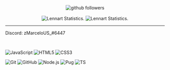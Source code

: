 <p align="center">
    <img src="https://img.shields.io/github/followers/zMarceloUS?label=Follow&style=social" alt="github followers" /><br>
    <br>
    <img src="https://github-readme-stats.vercel.app/api?username=zMarceloUS&show_icons=true&custom_title=zMarceloUS%20Github%20Stats&theme=gotham" alt="Lennart Statistics." />
    <img src="https://github-readme-stats.vercel.app/api/top-langs/?username=zMarceloUS&layout=compact&theme=gotham" alt="Lennart Statistics." />

</p>
<hr>

 

Discord: zMarceloUS_#6447


<br>

![JavaScript](https://img.shields.io/badge/-JavaScript-000000?style=for-the-badge&logo=javascript)
![HTML5](https://img.shields.io/badge/-HTML5-000000?style=for-the-badge&logo=HTML5)
![CSS3](https://img.shields.io/badge/-CSS3-000000?style=for-the-badge&logo=CSS3&logoColor=3799d6)

![Git](https://img.shields.io/badge/-Git-000000?style=for-the-badge&logo=git&logoColor=F05032)
![GitHub](https://img.shields.io/badge/-GitHub-000000?style=for-the-badge&logo=github&logoColor=fff)
![Node.js](https://img.shields.io/badge/-Node.js-000000?style=for-the-badge&logo=node.js&logoColor=339933)
![Pug](https://img.shields.io/badge/-Pug-000000?style=for-the-badge&logo=pug&logoColor=f74b00)
![TS](https://img.shields.io/badge/-ts-000000?style=for-the-badge&logo=typescript&logoColor=00acd7)

